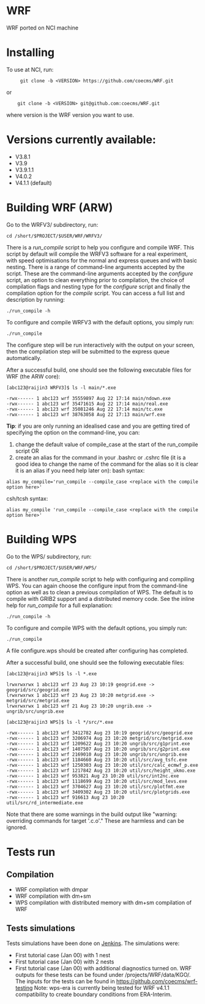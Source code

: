 # WRF
WRF ported on NCI machine

Installing
==========
To use at NCI, run:
```
     git clone -b <VERSION> https://github.com/coecms/WRF.git
```
or
```
    git clone -b <VERSION> git@github.com:coecms/WRF.git      
```
where version is the WRF version you want to use.

Versions currently available:
=============================
* V3.8.1
* V3.9
* V3.9.1.1
* V4.0.2
* V4.1.1 (default)

Building WRF (ARW)
==================
Go to the WRFV3/ subdirectory, run:
```
cd /short/$PROJECT/$USER/WRF/WRFV3/
```
There is a *run_compile* script to help you configure and compile WRF. This script by default will compile the WRFV3 software for a real experiment, with speed optimisations for the normal and express queues and with basic nesting. There is a range of command-line arguments accepted by the script. These are the command-line arguments accepted by the *configure* script, an option to clean everything prior to compilation, the choice of compilation flags and nesting type for the *configure* script and finally the compilation option for the *compile* script. You can access a full list and description by running:
```
./run_compile -h
```
To configure and compile WRFV3 with the default options, you simply run:
```
./run_compile
```
The configure step will be run interactively with the output on your screen, then the compilation step will be submitted to the express queue automatically.

After a successful build, one should see the following executable files for WRF (the ARW core):
```
[abc123@raijin3 WRFV3]$ ls -l main/*.exe

-rwx------ 1 abc123 wrf 35559897 Aug 22 17:14 main/ndown.exe
-rwx------ 1 abc123 wrf 35471615 Aug 22 17:14 main/real.exe
-rwx------ 1 abc123 wrf 35081246 Aug 22 17:14 main/tc.exe
-rwx------ 1 abc123 wrf 38763058 Aug 22 17:13 main/wrf.exe
```

**Tip**: if you are only running an idealised case and you are getting tired of specifying the option on the command-line, you can:
1. change the default value of compile_case at the start of the run_compile script OR
2. create an alias for the command in your .bashrc or .cshrc file (it is a good idea to change the name of the command for the alias so it is clear it is an alias if you need help later on):
bash syntax:
```
alias my_compile='run_compile --compile_case <replace with the compile option here>'
```
csh/tcsh syntax:
```
alias my_compile 'run_compile --compile_case <replace with the compile option here>'
```
Building WPS
============
Go to the WPS/ subdirectory, run:
```
cd /short/$PROJECT/$USER/WRF/WPS/
```
There is another *run_compile* script to help with configuring and compiling WPS. You can again choose the configure input from the command-line option as well as to clean a previous compilation of WPS. The default is to compile with GRIB2 support and a distributed memory code. See the inline help for *run_compile* for a full explanation:
```
./run_compile -h
```

To configure and compile WPS with the default options, you simply run:
```
./run_compile
```
A file configure.wps should be created after configuring has completed.

After a successful build, one should see the following executable files:
```
[abc123@raijin3 WPS]$ ls -l *.exe

lrwxrwxrwx 1 abc123 wrf 23 Aug 23 10:19 geogrid.exe -> geogrid/src/geogrid.exe
lrwxrwxrwx 1 abc123 wrf 23 Aug 23 10:20 metgrid.exe -> metgrid/src/metgrid.exe
lrwxrwxrwx 1 abc123 wrf 21 Aug 23 10:20 ungrib.exe -> ungrib/src/ungrib.exe

[abc123@raijin3 WPS]$ ls -l */src/*.exe

-rwx------ 1 abc123 wrf 3412782 Aug 23 10:19 geogrid/src/geogrid.exe
-rwx------ 1 abc123 wrf 3206974 Aug 23 10:20 metgrid/src/metgrid.exe
-rwx------ 1 abc123 wrf 1209622 Aug 23 10:20 ungrib/src/g1print.exe
-rwx------ 1 abc123 wrf 1407507 Aug 23 10:20 ungrib/src/g2print.exe
-rwx------ 1 abc123 wrf 2169010 Aug 23 10:20 ungrib/src/ungrib.exe
-rwx------ 1 abc123 wrf 1184660 Aug 23 10:20 util/src/avg_tsfc.exe
-rwx------ 1 abc123 wrf 1250303 Aug 23 10:20 util/src/calc_ecmwf_p.exe
-rwx------ 1 abc123 wrf 1217842 Aug 23 10:20 util/src/height_ukmo.exe
-rwx------ 1 abc123 wrf 953821 Aug 23 10:20 util/src/int2nc.exe
-rwx------ 1 abc123 wrf 1118699 Aug 23 10:20 util/src/mod_levs.exe
-rwx------ 1 abc123 wrf 3704627 Aug 23 10:20 util/src/plotfmt.exe
-rwx------ 1 abc123 wrf 3409302 Aug 23 10:20 util/src/plotgrids.exe
-rwx------ 1 abc123 wrf 916613 Aug 23 10:20 util/src/rd_intermediate.exe
```
Note that there are some warnings in the build output like "warning: overriding commands for target '.c.o'." These are harmless and can be ignored.

Tests run
=========
## Compilation
* WRF compilation with dmpar
* WRF compilation with dm+sm
* WPS compilation with distributed memory with dm+sm compilation of WRF
## Tests simulations
Tests simulations have been done on [Jenkins](https://accessdev.nci.org.au/jenkins/job/WRF/job/WRF-Core/). The simulations were:
* First tutorial case (Jan 00) with 1 nest
* First tutorial case (Jan 00) with 2 nests
* First tutorial case (Jan 00) with additional diagnostics turned on.
WRF outputs for these tests can be found under /projects/WRF/data/KGO/. The inputs for the tests can be found in https://github.com/coecms/wrf-testing
Note: wps-era is currently being tested for WRF v4.1.1 compatibility to create boundary conditions from ERA-Interim.
